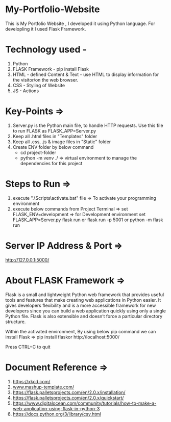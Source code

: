 # My-Portfolio-Website

This is My Portfolio Website , I developed it using Python language.
For developling it I used Flask Framework.

# Technology used -
1) Python 
2) FLASK Framework - pip install Flask
3) HTML - defined Content & Text - use HTML to display information for the visitor/on the web browser.
4) CSS - Styling of Website
5) JS - Actions

# Key-Points =>
1) Server.py is the Python main file, to handle HTTP requests. Use this file to run FLASK as FLASK_APP=Server.py
2) Keep all .html files in "Templates" folder
3) Keep all .css, .js & image files in "Static" folder
4) Create ENV folder by below command
   - cd project-folder
   - python -m venv ./                 => virtual environment to manage the dependencies for this project

# Steps to Run =>
1) execute ".\Scripts\activate.bat" file	=> To activate your programming environment
2) execute below commands from Project Terminal =>
    set FLASK_ENV=development  => for Development environment
    set FLASK_APP=Server.py
    flask run       or      flask run -p 5001      or       python -m flask run

# Server IP Address & Port =>
http://127.0.0.1:5000/

# About FLASK Framework =>
Flask is a small and lightweight Python web framework that provides useful tools and features that make creating web applications in Python easier. It gives developers flexibility and is a more accessible framework for new developers since you can build a web application quickly using only a single Python file. Flask is also extensible and doesn’t force a particular directory structure.

Within the activated environment, By using below pip command we can install Flask =>
 pip install flaskor
http://localhost:5000/

Press CTRL+C to quit

# Document Reference =>
1) https://xkcd.com/
2) www.mashup-template.com/
3) https://flask.palletsprojects.com/en/2.0.x/installation/
4) https://flask.palletsprojects.com/en/2.0.x/quickstart/	
5) https://www.digitalocean.com/community/tutorials/how-to-make-a-web-application-using-flask-in-python-3
6) https://docs.python.org/3/library/csv.html
